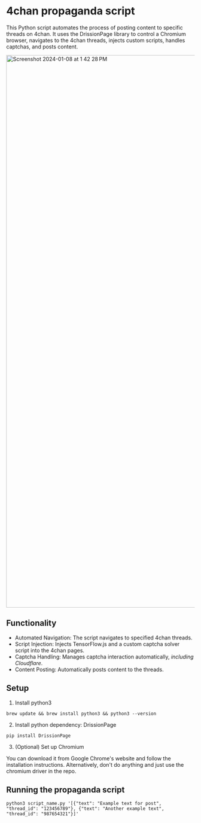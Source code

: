 # 4chan propaganda script
This Python script automates the process of posting content to specific threads on 4chan. It uses the DrissionPage library to control a Chromium browser, navigates to the 4chan threads, injects custom scripts, handles captchas, and posts content.

<img width="1478" alt="Screenshot 2024-01-08 at 1 42 28 PM" src="https://github.com/pashpashpash/4chan-propaganda/assets/20898225/27e37e1e-cbd0-4eee-a9c9-1d3cfd64a879">

## Functionality
- Automated Navigation: The script navigates to specified 4chan threads.
- Script Injection: Injects TensorFlow.js and a custom captcha solver script into the 4chan pages.
- Captcha Handling: Manages captcha interaction automatically, *including Cloudflare*.
- Content Posting: Automatically posts content to the threads.

## Setup
1. Install python3

`brew update && brew install python3 && python3 --version`

2. Install python dependency: DrissionPage

`pip install DrissionPage`

3. (Optional) Set up Chromium

You can download it from Google Chrome's website and follow the installation instructions. Alternatively, don't do anything and just use the chromium driver in the repo.

## Running the propaganda script
`python3 script_name.py '[{"text": "Example text for post", "thread_id": "123456789"}, {"text": "Another example text", "thread_id": "987654321"}]'`


